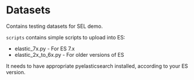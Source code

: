 # Datasets

Contains testing datasets for SEL demo.  
  
`scripts` contains simple scripts to upload into ES:  
 - elastic_7x.py - For ES 7.x  
 - elastic_2x_to_6x.py - For older versions of ES  
  
It needs to have appropriate pyelasticsearch installed, according to your ES version.